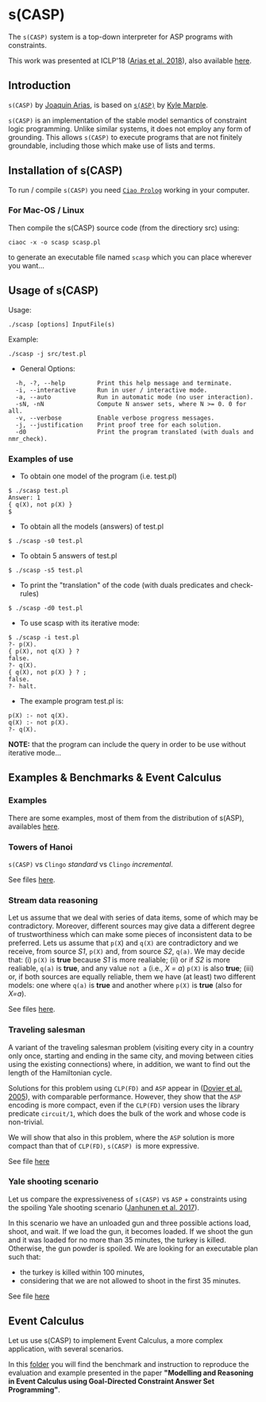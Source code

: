 # s(CASP)

The `s(CASP)` system is a top-down interpreter for ASP programs with
constraints.

This work was presented at ICLP'18 ([Arias et al. 2018](https://www.cambridge.org/core/journals/theory-and-practice-of-logic-programming/article/constraint-answer-set-programming-without-grounding/55A678C618EF54487777F021D89B3FE7)), also available [here](https://arxiv.org/abs/1804.11162).


## Introduction

`s(CASP)` by [Joaquin Arias](mailto:joaquin.arias@imdea.org), is based on
[`s(ASP)`](https://sourceforge.net/projects/sasp-system/) by
[Kyle Marple](mailto:kmarple1@hotmail.com).

`s(CASP)` is an implementation of the stable model semantics of
constraint logic programming. Unlike similar systems, it does not
employ any form of grounding. This allows `s(CASP)` to execute programs
that are not finitely groundable, including those which make use of
lists and terms. 

## Installation of s(CASP) 

To run / compile `s(CASP)` you need
[`Ciao Prolog`](https://github.com/ciao-lang/ciao) working in your
computer.

### For Mac-OS / Linux

Then compile the s(CASP) source code (from the directiory src) using:

```
ciaoc -x -o scasp scasp.pl
```

to generate an executable file named `scasp` which you can place
wherever you want...

## Usage of s(CASP)

Usage:
```
./scasp [options] InputFile(s)
```

Example:
```
./scasp -j src/test.pl
```

* General Options:

```
  -h, -?, --help         Print this help message and terminate.  
  -i, --interactive      Run in user / interactive mode. 
  -a, --auto             Run in automatic mode (no user interaction). 
  -sN, -nN               Compute N answer sets, where N >= 0. 0 for all. 
  -v, --verbose          Enable verbose progress messages. 
  -j, --justification    Print proof tree for each solution. 
  -d0                    Print the program translated (with duals and nmr_check). 
```

### Examples of use

* To obtain one model of the program (i.e. test.pl)

```
$ ./scasp test.pl
Answer: 1
{ q(X), not p(X) }
$
```
   
* To obtain all the models (answers) of test.pl

```
$ ./scasp -s0 test.pl
```

* To obtain 5 answers of test.pl

```
$ ./scasp -s5 test.pl
```

* To print the "translation" of the code (with duals predicates and
check-rules)

```
$ ./scasp -d0 test.pl
```


* To use scasp with its iterative mode:

```
$ ./scasp -i test.pl
?- p(X).
{ p(X), not q(X) } ? 
false.
?- q(X).
{ q(X), not p(X) } ? ;
false.
?- halt.
```

* The example program test.pl is:

```
p(X) :- not q(X).
q(X) :- not p(X).
?- q(X).
```
   
__NOTE:__ that the program can include the query in order to be use without
iterative mode...

## Examples & Benchmarks & Event Calculus

### Examples

There are some examples, most of them from the distribution of s(ASP),
availables [here](examples/).

### Towers of Hanoi

`s(CASP)` vs `Clingo` _standard_ vs `Clingo` _incremental_.

See files [here](examples/benchmark_iclp18/towers_hanoi/README.md).

### Stream data reasoning

Let us assume that we deal with series of data items, some of which
may be contradictory. Moreover, different sources may give data a
different degree of trustworthiness which can make some pieces of
inconsistent data to be preferred. Lets us assume that `p(X`) and `q(X)`
are contradictory and we receive, from source _S1_, `p(X)` and, from
source _S2_, `q(a)`. We may decide that: (i) `p(X)` is __true__ because _S1_ is
more realiable; (ii) or if _S2_ is more realiable, `q(a)` is __true__, and any
value `not a` (i.e., _X \= a_) `p(X)` is also __true__; (iii) or, if both
sources are equally reliable, them we have (at least) two different
models: one where `q(a)` is __true__ and another where `p(X)` is __true__ (also
for _X=a_).

See files [here](examples/benchmark_iclp18/stream_data_reasoning/README.md).

### Traveling salesman

A variant of the traveling salesman problem (visiting every city in a
country only once, starting and ending in the same city, and moving
between cities using the existing connections) where, in addition, we
want to find out the length of the Hamiltonian cycle.

Solutions for this problem using `CLP(FD)` and `ASP` appear in
([Dovier et al. 2005](https://users.dimi.uniud.it/~agostino.dovier/PAPERS/DFP05-cilc.pdf)),
with comparable performance. However, they show that the `ASP`
encoding is more compact, even if the `CLP(FD)` version uses the
library predicate `circuit/1`, which does the bulk of the work and
whose code is non-trivial.

We will show that also in this problem, where the `ASP` solution is more
compact than that of `CLP(FD)`, `s(CASP) `is more expressive.

See file [here](examples/benchmark_iclp18/traveling_salesman/README.md)


### Yale shooting scenario

Let us compare the expressiveness of `s(CASP)` vs `ASP` + constraints
using the spoiling Yale shooting scenario
([Janhunen et al. 2017](https://arxiv.org/pdf/1707.04053.pdf)).

In this scenario we have an unloaded gun and three possible actions
load, shoot, and wait. If we load the gun, it becomes loaded. If we
shoot the gun and it was loaded for no more than 35 minutes, the
turkey is killed. Otherwise, the gun powder is spoiled. We are looking
for an executable plan such that:
* the turkey is killed within 100 minutes,
* considering that we are not allowed to shoot in the first 35
minutes.

See file [here](examples/benchmark_iclp18/yale_shooting_scenario/README.md)

## Event Calculus

Let us use s(CASP) to implement Event Calculus, a more complex
application, with several scenarios.

In this [folder](examples/benchmark_EventCalculus/) you will
find the benchmark and instruction to
reproduce the evaluation and example presented in the paper
__"Modelling and Reasoning in Event Calculus using Goal-Directed Constraint Answer Set Programming"__.


